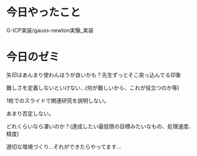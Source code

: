 # 今日やったこと
G-ICP実装/gauss-newton実験_実装

# 今日のゼミ
矢印はあんまり使わんほうが良いかも？先生ずっとそこ突っ込んでる印象

難しさを定義しないといけない...(何が難しいから、これが役立つのか等)

1枚でのスライドで関連研究を説明しない。

あまり否定しない。

どれくらいなら凄いのか？(達成したい最低限の目標みたいなもの、処理速度、精度)

適切な環境づくり...それができたらやってます...
